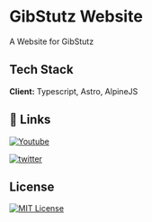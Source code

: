 
# GibStutz Website

A Website for GibStutz


## Tech Stack

**Client:** Typescript, Astro, AlpineJS




## 🔗 Links

[![Youtube](https://img.shields.io/badge/YouTube-red?style=for-the-badge&logo=youtube&logoColor=white)](https://www.youtube.com/@gibstutzesports7578)

[![twitter](https://img.shields.io/badge/twitter-1DA1F2?style=for-the-badge&logo=twitter&logoColor=white)](https://twitter.com/GibStutz)


## License

[![MIT License](https://img.shields.io/badge/License-MIT-green.svg)](https://choosealicense.com/licenses/mit/)

